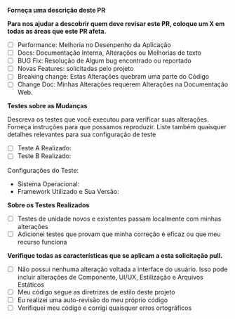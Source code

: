 **Forneça uma descrição deste PR**


**Para nos ajudar a descobrir quem deve revisar este PR, coloque um X em todas as áreas que este PR afeta.**

- [ ] Performance: Melhoria no Desenpenho da Aplicação
- [ ] Docs: Documentação Interna, Alterações ou Melhorias de texto
- [ ] BUG Fix: Resolução de Algum bug encontrado ou reportado
- [ ] Novas Features: solicitadas pelo projeto
- [ ] Breaking change: Estas Alterações quebram uma parte do Código
- [ ] Change Doc: Minhas Alterações requerem Alterações na Documentação Web.

**Testes sobre as Mudanças**

Descreva os testes que você executou para verificar suas alterações. Forneça instruções para que possamos reproduzir. Liste também quaisquer detalhes relevantes para sua configuração de teste

- [ ] Teste A Realizado:
- [ ] Teste B Realizado:

Configurações do Teste:

- Sistema Operacional:
- Framework Utilizado e Sua Versão:

**Sobre os Testes Realizados**

- [ ] Testes de unidade novos e existentes passam localmente com minhas alterações
- [ ] Adicionei testes que provam que minha correção é eficaz ou que meu recurso funciona

**Verifique todas as características que se aplicam a esta solicitação pull.**

- [ ] Não possui nenhuma alteração voltada a interface do usuário. Isso pode incluir alterações de Componente, UI/UX, Estilização e Arquivos Estáticos
- [ ] Meu código segue as diretrizes de estilo deste projeto
- [ ] Eu realizei uma auto-revisão do meu próprio código
- [ ] Verifiquei meu código e corrigi quaisquer erros ortográficos
